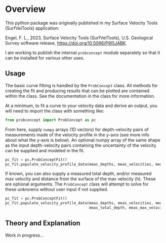 Overview
========

This python package was originally published in my Surface Velocity Tools 
(SurfVelTools) application:

Engel, F. L., 2023, Surface Velocity Tools (SurfVelTools), U.S. Geological
Survey software release,
https://doi.org/10.5066/P9I5JABK.

I am working to publish the internal `probconcept` module separately so that
it can be installed for various other uses. 

## Usage
The basic curve fitting is handled by the `ProbConcept` class. All methods for creating the fit and producing results
that can be plotted are contained within the class. See the documentation in the class for more information.

At a minimum, to fit a curve to your velocity data and derive an output, you will need to import the class with
something like:

```python
from probconcept import ProbConcept as pc
```

From here, supply `numpy` arrays (1D vectors) for depth-velocity pairs of measurements made of the velocity profile 
in the y-axis (see more info about what the y-axis is below).  An optional numpy array of the same shape
as the input depth-velocity pairs containing the uncertainty of the velocity can be supplied and modeled in the fit.

```python
pc_fit = pc.ProbConceptFit()
pc_fit.populate_velocity_profile_data(meas_depths, meas_velocities, meas_uncertainty)
```

If known, you can also supply a measured total depth, and/or measured max velocity and distance from the surface of the
max velocity (h). These are optional arguments. The `ProbConcept` class will attempt to solve for these unknowns without
user input if not supplied.

```python
pc_fit = pc.ProbConceptFit()
pc_fit.populate_velocity_profile_data(meas_depths, meas_velocities, meas_uncertainty,
                                      meas_total_depth, meas_max_velocity, h)
```



## Theory and Explanation
Work in progress...